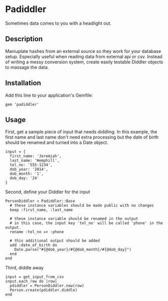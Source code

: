 # Padiddler

Sometimes data comes to you with a headlight out.

## Description

Maniuplate hashes from an external source so they work for your database setup.  Especially useful when reading data from external api or csv.  Instead of writing a messy conversion system, create easily testable Diddler objects to massage the data.

## Installation

Add this line to your application's Gemfile:

    gem 'padiddler'

## Usage

First, get a sample piece of input that needs diddling.  In this example, the first name and last name don't need extra processing but the date of birth should be renamed and turned into a Date object.

    input = {
      first_name: 'Jeremiah',
      last_name: 'Hemphill',
      tel_no: '555-1234',
      dob_year: '2014',
      dob_month: '1',
      dob_day: '24'
    }

Second, define your Diddler for the input

    PersonDiddler < Padiddler::Base
      # these instance variables should be made public with no changes
      keep :first_name, :last_name

      # these instance variable should be renamed in the output
      # in this case, the input key 'tel_no' will be called 'phone' in the output.
      rename :tel_no => :phone

      # this additional output should be added
      add :date_of_birth do
        Date.parse("#{@dob_year}/#{@dob_month}/#{@dob_day}")
      end
    end

Third, diddle away

    input = get_input_from_csv
    input.each_row do |row| 
      pdiddler = PersonDiddler.new(row)
      Person.create(pdiddler.diddle)
    end
